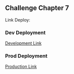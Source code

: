 ## Challenge Chapter 7

Link Deploy:

### Dev Deployment

[Development Link](https://trite-cow-develop.up.railway.app)

### Prod Deployment

[Production Link](https://trite-cow-production.up.railway.app)
